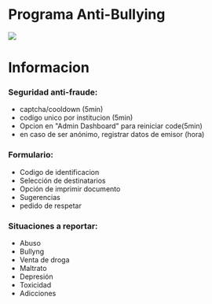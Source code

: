 <h1>Programa Anti-Bullying</h1>
<img src='https://www.linkpicture.com/q/Wireframe-v3.png'>

<h1>Informacion</h1>
<h3>Seguridad anti-fraude:</h3>
<ul>
	<li>captcha/cooldown (5min)</li>
	<li>codigo unico por institucion (5min)</li>
	<li>Opcion en "Admin Dashboard" para reiniciar code(5min)</li>
	<li>en caso de ser anónimo, registrar datos de emisor (hora)</li>
</ul>

<h3>Formulario:</h3>
<ul>
	<li>Codigo de identificacion</li>
	<li>Selección de destinatarios</li>
	<li>Opción de imprimir documento</li>
	<li>Sugerencias</li>
	<li>pedido de respetar</li>
</ul>

<h3>Situaciones a reportar:</h3>
<ul>
	<li>Abuso</li>
	<li>Bullyng</li>
	<li>Venta de droga</li>
	<li>Maltrato</li>
	<li>Depresión</li>
	<li>Toxicidad</li>
	<li>Adicciones</li>
</ul>
